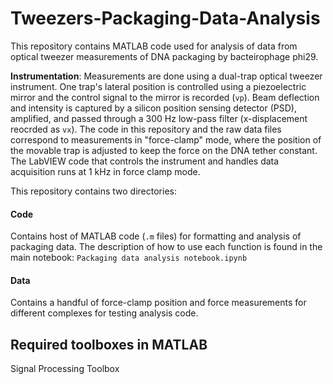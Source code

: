 # Tweezers-Packaging-Data-Analysis

This repository contains MATLAB code used for analysis of data from optical tweezer measurements of DNA packaging by bacteirophage phi29.<br/>

**Instrumentation**: Measurements are done using a dual-trap optical tweezer instrument. One trap's lateral position is controlled using a piezoelectric mirror and the control signal to the mirror is recorded (`vp`). Beam deflection and intensity is captured by a silicon position sensing detector (PSD), amplified, and passed through a 300 Hz low-pass filter (x-displacement reocrded as `vx`). The code in this repository and the raw data files correspond to measurements in "force-clamp" mode, where the position of the movable trap is adjusted to keep the force on the DNA tether constant. The LabVIEW code that controls the instrument and handles data acquisition runs at 1 kHz in force clamp mode.  

This repository contains two directories:

#### Code<br/>
Contains host of MATLAB code (`.m` files) for formatting and analysis of packaging data. The description of how to use each function is found in the main notebook: `Packaging data analysis notebook.ipynb`


#### Data
Contains a handful of force-clamp position and force measurements for different complexes for testing analysis code. 

## Required toolboxes in MATLAB
Signal Processing Toolbox
